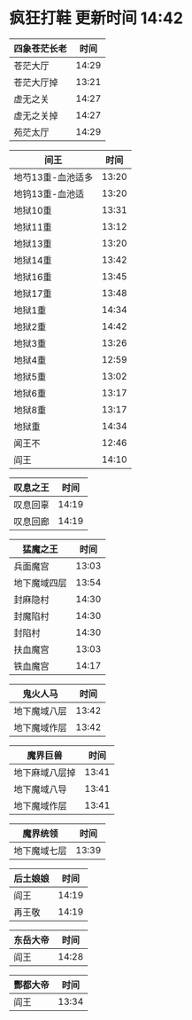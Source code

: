 # 疯狂打鞋 更新时间 14:42

| 四象苍茫长老   | 时间    |
|--------|-------|
| 苍茫大厅 | 14:29 |
| 苍茫大厅掉 | 13:21 |
| 虚无之关 | 14:27 |
| 虚无之关掉 | 14:27 |
| 苑茫太厅 | 14:29 |

| 间王   | 时间    |
|--------|-------|
| 地芍13重-血池适多 | 13:20 |
| 地钨13重-血池适 | 13:20 |
| 地狱10重 | 13:31 |
| 地狱11重 | 13:12 |
| 地狱13重 | 13:20 |
| 地狱14重 | 13:42 |
| 地狱16重 | 13:45 |
| 地狱17重 | 13:48 |
| 地狱1重 | 14:34 |
| 地狱2重 | 14:42 |
| 地狱3重 | 13:26 |
| 地狱4重 | 12:59 |
| 地狱5重 | 13:02 |
| 地狱6重 | 13:17 |
| 地狱8重 | 13:17 |
| 地狱重 | 14:34 |
| 闻王不 | 12:46 |
| 阎王 | 14:10 |

| 叹息之王   | 时间    |
|--------|-------|
| 叹息回辜 | 14:19 |
| 叹息回廊 | 14:19 |

| 猛魔之王   | 时间    |
|--------|-------|
| 兵面魔宫 | 13:03 |
| 地下魔域四层 | 13:54 |
| 封麻隐村 | 14:30 |
| 封魔陷村 | 14:30 |
| 封陷村 | 14:30 |
| 扶血魔宫 | 13:03 |
| 铁血魔宫 | 14:17 |

| 鬼火人马   | 时间    |
|--------|-------|
| 地下魔域八层 | 13:42 |
| 地下魔域作层 | 13:42 |

| 魔界巨兽   | 时间    |
|--------|-------|
| 地下麻域八层掉 | 13:41 |
| 地下魔域八导 | 13:41 |
| 地下魔域作层 | 13:41 |

| 魔界统领   | 时间    |
|--------|-------|
| 地下魔域七层 | 13:39 |

| 后土娘娘   | 时间    |
|--------|-------|
| 阎王 | 14:19 |
| 再王敬 | 14:19 |

| 东岳大帝   | 时间    |
|--------|-------|
| 阎王 | 14:28 |

| 酆都大帝   | 时间    |
|--------|-------|
| 阎王 | 13:34 |